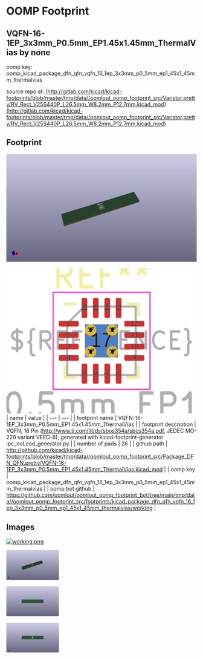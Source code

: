 # OOMP Footprint  
## VQFN-16-1EP_3x3mm_P0.5mm_EP1.45x1.45mm_ThermalVias  by none  
  
oomp key: oomp_kicad_package_dfn_qfn_vqfn_16_1ep_3x3mm_p0_5mm_ep1_45x1_45mm_thermalvias  
  
source repo at: [http://gitlab.com/kicad/kicad-footprints/blob/master/tmp/data//oomlout_oomp_footprint_src/Varistor.pretty/RV_Rect_V25S440P_L26.5mm_W8.2mm_P12.7mm.kicad_mod](http://gitlab.com/kicad/kicad-footprints/blob/master/tmp/data//oomlout_oomp_footprint_src/Varistor.pretty/RV_Rect_V25S440P_L26.5mm_W8.2mm_P12.7mm.kicad_mod)  
## Footprint  
  
[![working_kicad_pcb_3d.png](working_kicad_pcb_3d_600.png)](working_kicad_pcb_3d.png)  
  
[![working.png](working_600.png)](working.png)  
| name | value | 
| --- | --- | 
| footprint name | VQFN-16-1EP_3x3mm_P0.5mm_EP1.45x1.45mm_ThermalVias | 
| footprint description | VQFN, 16 Pin (http://www.ti.com/lit/ds/sbos354a/sbos354a.pdf, JEDEC MO-220 variant VEED-6), generated with kicad-footprint-generator ipc_noLead_generator.py | 
| number of pads | 26 | 
| github path | http://github.com/kicad/kicad-footprints/blob/master/tmp/data//oomlout_oomp_footprint_src/Package_DFN_QFN.pretty/VQFN-16-1EP_3x3mm_P0.5mm_EP1.45x1.45mm_ThermalVias.kicad_mod | 
| oomp key | oomp_kicad_package_dfn_qfn_vqfn_16_1ep_3x3mm_p0_5mm_ep1_45x1_45mm_thermalvias | 
| oomp bot github | https://github.com/oomlout/oomlout_oomp_footprint_bot/tree/main/tmp/data//oomlout_oomp_footprint_src/footprints/kicad_package_dfn_qfn_vqfn_16_1ep_3x3mm_p0_5mm_ep1_45x1_45mm_thermalvias/working | 
## Images  
  
[![working.png](working_140.png)](working.png)  
  
[![working_kicad_pcb_3d.png](working_kicad_pcb_3d_140.png)](working_kicad_pcb_3d.png)  
  
[![working_kicad_pcb_3d_back.png](working_kicad_pcb_3d_back_140.png)](working_kicad_pcb_3d_back.png)  
  
[![working_kicad_pcb_3d_front.png](working_kicad_pcb_3d_front_140.png)](working_kicad_pcb_3d_front.png)  

